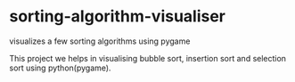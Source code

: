 # sorting-algorithm-visualiser
visualizes a few sorting algorithms using pygame 

This project we helps in visualising bubble sort, insertion sort and selection sort using python(pygame).
